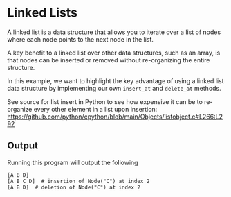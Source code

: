 # Linked Lists

A linked list is a data structure that allows you to iterate over a list of nodes where each node points to the next node in the list.

A key benefit to a linked list over other data structures, such as an array, is that nodes can be inserted or removed without re-organizing the entire structure.

In this example, we want to highlight the key advantage of using a linked list data structure by implementing our own `insert_at` and `delete_at` methods.

See source for list insert in Python to see how expensive it can be to re-organize every other element in a list upon insertion: https://github.com/python/cpython/blob/main/Objects/listobject.c#L266:L292

## Output

Running this program will output the following

```
[A B D]
[A B C D]  # insertion of Node("C") at index 2
[A B D]  # deletion of Node("C") at index 2
```
